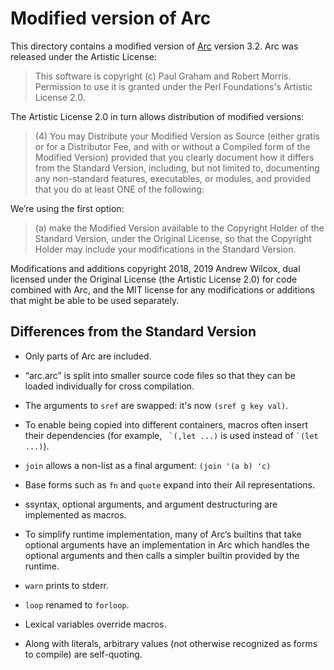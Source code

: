 # Modified version of Arc

This directory contains a modified version of
[Arc](http://arclanguage.org/) version 3.2.  Arc was released under
the Artistic License:

> This software is copyright (c) Paul Graham and Robert Morris.
> Permission to use it is granted under the Perl Foundations's
> Artistic License 2.0.

The Artistic License 2.0 in turn allows distribution of modified
versions:

> (4) You may Distribute your Modified Version as Source (either
> gratis or for a Distributor Fee, and with or without a Compiled form
> of the Modified Version) provided that you clearly document how it
> differs from the Standard Version, including, but not limited to,
> documenting any non-standard features, executables, or modules, and
> provided that you do at least ONE of the following:

We’re using the first option:

> (a) make the Modified Version available to the Copyright Holder of
> the Standard Version, under the Original License, so that the
> Copyright Holder may include your modifications in the Standard
> Version.

Modifications and additions copyright 2018, 2019 Andrew Wilcox, dual
licensed under the Original License (the Artistic License 2.0) for
code combined with Arc, and the MIT license for any modifications
or additions that might be able to be used separately.


## Differences from the Standard Version

* Only parts of Arc are included.

* “arc.arc” is split into smaller source code files so that they can
  be loaded individually for cross compilation.

* The arguments to `sref` are swapped: it's now `(sref g key val)`.

* To enable being copied into different containers, macros often
  insert their dependencies (for example, `` `(,let ...)`` is used
  instead of `` `(let ...) ``).

* `join` allows a non-list as a final argument: `(join '(a b) 'c)`

* Base forms such as `fn` and `quote` expand into their Ail
  representations.

* ssyntax, optional arguments, and argument destructuring are
  implemented as macros.

* To simplify runtime implementation, many of Arc’s builtins that take
  optional arguments have an implementation in Arc which handles the
  optional arguments and then calls a simpler builtin provided by the
  runtime.

* `warn` prints to stderr.

* `loop` renamed to `forloop`.

* Lexical variables override macros.

* Along with literals, arbitrary values (not otherwise recognized as
  forms to compile) are self-quoting.
